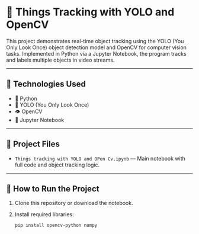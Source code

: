 # 🎯 Things Tracking with YOLO and OpenCV

This project demonstrates real-time object tracking using the YOLO (You Only Look Once) object detection model and OpenCV for computer vision tasks. Implemented in Python via a Jupyter Notebook, the program tracks and labels multiple objects in video streams.

---

## 🧰 Technologies Used

- 🐍 Python
- 🧠 YOLO (You Only Look Once)
- 👁️ OpenCV
- 📓 Jupyter Notebook

---

## 📂 Project Files

- `Things tracking with YOLO and OPen Cv.ipynb` — Main notebook with full code and object tracking logic.

---

## 🚀 How to Run the Project

1. Clone this repository or download the notebook.
2. Install required libraries:

   ```bash
   pip install opencv-python numpy
